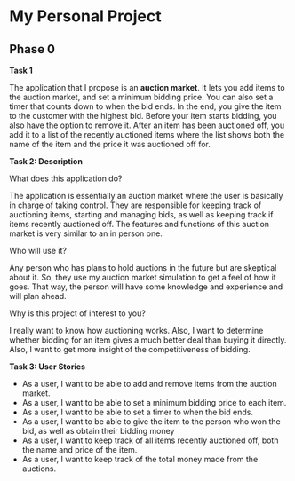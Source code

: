 # My Personal Project
## Phase 0

**Task 1**

The application that I propose is an **auction market**. It lets you add items to the auction market, and set a minimum 
bidding price. You can also set a timer that counts down to when the bid ends. In the end, you give the item to the 
customer with the highest bid. Before your item starts bidding, you also have the option to remove it. After an item
has been auctioned off, you add it to a list of the recently auctioned items where the list shows both the name of the 
item and the price it was auctioned off for.

**Task 2: Description**

What does this application do?

The application is essentially an auction market where the user is basically in charge of taking control. They are
responsible for keeping track of auctioning items, starting and managing bids, as well as keeping track if items
recently auctioned off. The features and functions of this auction market is very similar to an in person one.

Who will use it? 

Any person who has plans to hold auctions in the future but are skeptical about it. So, they use my auction market
simulation to get a feel of how it goes. That way, the person will have some knowledge and experience and will 
plan ahead.

Why is this project of interest to you?

I really want to know how auctioning works. Also, I want to determine whether bidding for an item gives a
much better deal than buying it directly. Also, I want to get more insight of the competitiveness of bidding.

**Task 3: User Stories**

- As a user, I want to be able to add and remove items from the auction market. 
- As a user, I want to be able to set a minimum bidding price to each item.
- As a user, I want to be able to set a timer to when the bid ends. 
- As a user, I want to be able to give the item to the person who won the bid, as well as obtain their bidding money
- As a user, I want to keep track of all items recently auctioned off, both the name and price of the item. 
- As a user, I want to keep track of the total money made from the auctions.

